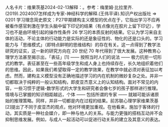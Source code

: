 

人名卡片：维果茨基2024-02-13解释：。参考：梅里姆·比拉里齐.(2019).2024007怎样成为专家-神经科学的解释.(王伟平译).知识产权出版社 => 0201 学习理念简史原文：P27早期建构主义模型的优点在于，它指出学习不应再被看作感官刺激在学生头脑中留下印记的结果（有点像光在胶片上留下印记），学习也不是由环境引起的操作性条件 26 学习的本质反射的结果。它认为学习来自主体的活动，不论主体的行动能力是实际的还是象征性的、物化的还是口头的。学习能力与「思维模式」（即特点鲜明的思维结构）的存在有关。这一点得到了教学法研究的证实，这一新的研究方向在 20 世纪 70 年代得到了很大发展。这种教育心理学方法甚至揭示出，「表征」[1] —— 按照当时人们的说法 —— 极力抗拒一切形式的教学。表征甚至在一些高年级学生和成人身上也持续存在，长久地组织着他们的思维。因此，如果我们希望取得一定的教学效果，在教学中就必须对表征加以考虑。然而，建构主义模型没有正确地描述学习的内在机制的微妙复杂之处。并非一切都取决于纯粹的一般认知结构，即皮亚杰意义上的认知结构。面对不常见的内容，一些习惯于逻辑-数学形式的大学生和研究者会像七岁的孩子那样进行推理。情境与已掌握的知识相距越远，个体 —— 包括所谓的专家 —— 就越可能诉诸原始的推理策略。同样，并非一切都是内在过程的结果。前苏联心理学家维果茨基[2]提出了不同于皮亚杰的观点，他对环境更加重视。在他看来，施加于客体的行动，其实质是一种社会媒介，即一种与他人的关系。与能力更强的搭档互动并不会抑制思维发展。例如，与成人一起活动可以促进行动关系的建立及其意义的表达。